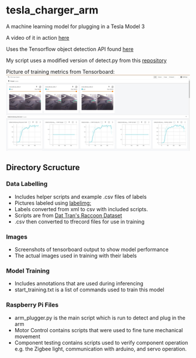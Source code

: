 # tesla_charger_arm
A machine learning model for plugging in a Tesla Model 3

A video of it in action [here](https://www.youtube.comwatchv=octvXMaTG44&t)

Uses the Tensorflow object detection API found [here](https://github.comtensorflowmodelstreemasterresearchobject_detection)

My script uses a modified version of detect.py from this [repository](https://github.comtensorflowexamplestreemasterliteexamplesobject_detectionraspberry_pi)

Picture of training metrics from Tensorboard:
![Network Performance Metrics](\Images\Screenshots\tensorboard_screenshot_1.jpg)

## Directory Scructure
### Data Labelling
- Includes helper scripts and example .csv files of labels
- Pictures labeled using [labelimg:](https://github.com/heartexlabs/labelImg)
- Labels converted from xml to csv with included scripts.
- Scripts are from [Dat Tran's Raccoon Dataset](https://github.com/datitran/raccoon_dataset)
- .csv then converted to tfrecord files for use in training

### Images
- Screenshots of tensorboard output to show model performance
- The actual images used in training with their labels

### Model Training
- Includes annotations that are used during inferencing
- start_training.txt is a list of commands used to train this model

### Raspberry Pi Files
- arm_plugger.py is the main script which is run to detect and
plug in the arm
- Motor Control contains scripts that were used to fine tune
mechanical movement
- Component testing contains scripts used to verify component
operation e.g. the Zigbee light, communication with arduino,
and servo operation.
